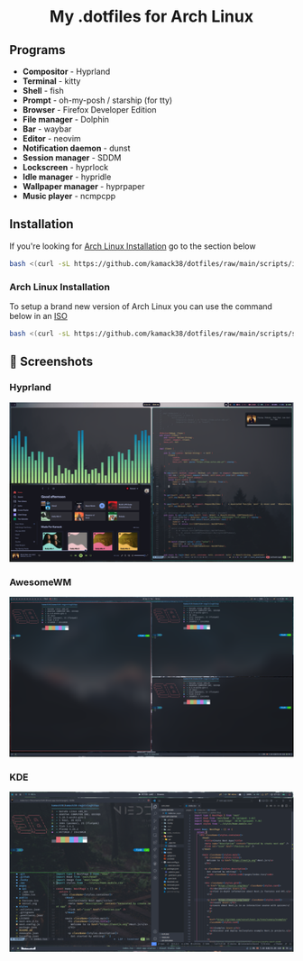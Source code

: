 <h1 align="center">My .dotfiles for Arch Linux</h1>

## Programs

- **Compositor** - Hyprland
- **Terminal** - kitty
- **Shell** - fish
- **Prompt** - oh-my-posh / starship (for tty)
- **Browser** - Firefox Developer Edition
- **File manager** - Dolphin
- **Bar** - waybar
- **Editor** - neovim
- **Notification daemon** - dunst
- **Session manager** - SDDM
- **Lockscreen** - hyprlock
- **Idle manager** - hypridle
- **Wallpaper manager** - hyprpaper
- **Music player** - ncmpcpp

## Installation

If you're looking for [Arch Linux Installation](#arch-linux-installation) go to
the section below

```bash
bash <(curl -sL https://github.com/kamack38/dotfiles/raw/main/scripts/install.sh)
```

### Arch Linux Installation

To setup a brand new version of Arch Linux you can use the command below in an
[ISO](https://archlinux.org/download/)

```bash
bash <(curl -sL https://github.com/kamack38/dotfiles/raw/main/scripts/setup.sh)
```

## 📸 Screenshots

### Hyprland

![Hyprland](./../Pictures/Screenshots/Hyprland.png)

### AwesomeWM

![AwesomeWM](./../Pictures/Screenshots/awesomewm.png)

### KDE

![Apps screenshot](./../Pictures/Screenshots/Apps.png)
